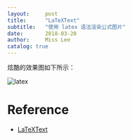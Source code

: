 ```yaml
---
layout:     post
title:      "LaTeXText"
subtitle:   "使用 latex 语法渲染公式图片"
date:       2018-03-20
author:     Miss Lee
catalog: true
---
```


炫酷的效果图如下所示：

 ![latex](https://media.inkscape.org/media/resources/render/source_jqa3bVM.png)

# Reference
- [LaTeXText](https://github.com/seebk/LaTeXText)
